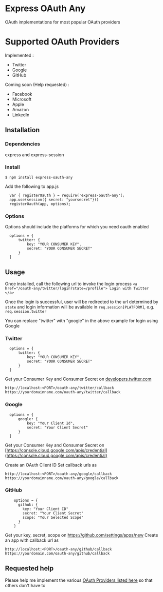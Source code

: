 # Express OAuth Any
OAuth implementations for most popular OAuth providers 

# Supported OAuth Providers
Implemented : 
- Twitter
- Google
- GitHub

Coming soon (Help requested) :
- Facebook
- Microsoft
- Apple
- Amazon
- LinkedIn

## Installation
### Dependencies
express and express-session
### Install
`$ npm install express-oauth-any`

Add the following to app.js

```
  var { registerOauth } = require('express-oauth-any');
  app.use(session({ secret: "yoursecret"}))
  registerOauth(app, options);
```

### Options
Options should include the platforms for which you need oauth enabled
```
  options = {
      twitter: {
          key: "YOUR CONSUMER KEY", 
          secret: "YOUR CONSUMER SECRET"
      }
  }
```

## Usage
Once installed, call the following url to invoke the login process 
```<a href="/oauth-any/twitter/login?state=/profile"> Login with Twitter </a>```

Once the login is successful, user will be redirected to the url determined by `state` and login information will be available in `req.session[PLATFORM]`, e.g. `req.session.twitter` 

You can replace "twitter" with "google" in the above example for login using Google

### Twitter
```
  options = {
      twitter: {
          key: "YOUR CONSUMER KEY", 
          secret: "YOUR CONSUMER SECRET"
      }
  }
```

Get your Consumer Key and Consumer Secret on [developers.twitter.com](developers.twitter.com)
```
http://localhost:<PORT>/oauth-any/twitter/callback
https://yourdomainname.com/oauth-any/twitter/callback
```

### Google
```
  options = {
      google: {
          key: "Your Client Id", 
          secret: "Your Client Secret"
      }
  }
```
Get your Consumer Key and Consumer Secret on [https://console.cloud.google.com/apis/credential](https://console.cloud.google.com/apis/credential)

Create an OAuth Client ID
Set callback urls as
```
http://localhost:<PORT>/oauth-any/google/callback
https://yourdomainname.com/oauth-any/google/callback
```

### GitHub
```
    options = {
      github: {
        key: "Your Client ID"
        secret: "Your Client Secret"
        scope: "Your Selected Scope"
      }
    }
```
Get your key, secret, scope on https://github.com/settings/apps/new
Create an app with callback url as 
```
http://localhost:<PORT>/oauth-any/github/callback
https://yourdomain.com/oauth-any/github/callback
```

## Requested help
Please help me implement the various [OAuth Providers listed here](https://en.wikipedia.org/wiki/List_of_OAuth_providers) so that others don't have to
